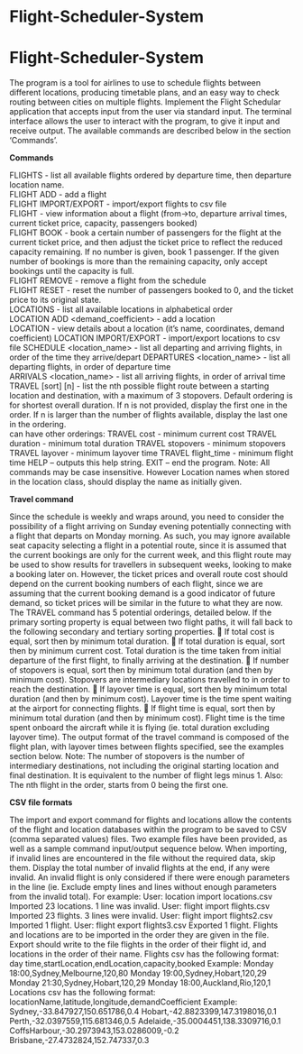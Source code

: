 # Flight-Scheduler-System
# Flight-Scheduler-System

 The program is a tool for airlines to use to schedule flights between different locations, producing timetable plans, and an easy way to check routing between cities on multiple flights. Implement the Flight Schedular application that accepts input from the user via standard input. The terminal interface allows the user to interact with the program, to give it input and receive output. The available commands are described below in the section ‘Commands’.
 
 **Commands**
 
FLIGHTS - list all available flights ordered by departure time, then departure location name.  
FLIGHT ADD <departure time> <from> <to> <capacity> - add a flight  
FLIGHT IMPORT/EXPORT <filename> - import/export flights to csv file  
FLIGHT <id> - view information about a flight (from->to, departure arrival times, current ticket price, capacity, passengers booked)  
FLIGHT <id> BOOK <num> - book a certain number of passengers for the flight at the current ticket price, and then adjust the ticket price to reflect the reduced capacity remaining. If no number is given, book 1 passenger. If the given number of bookings is more than the remaining capacity, only accept bookings until the capacity is full.  
FLIGHT <id> REMOVE - remove a flight from the schedule  
FLIGHT <id> RESET - reset the number of passengers booked to 0, and the ticket price to its original state.  
LOCATIONS - list all available locations in alphabetical order  
LOCATION ADD <name> <lat> <long> <demand_coefficient> - add a location  
LOCATION <name> - view details about a location (it’s name, coordinates, demand coefficient) LOCATION IMPORT/EXPORT <filename> - import/export locations to csv file
SCHEDULE <location_name> - list all departing and arriving flights, in order of the time they arrive/depart DEPARTURES <location_name> - list all departing flights, in order of departure time  
ARRIVALS <location_name> - list all arriving flights, in order of arrival time  
TRAVEL <from> <to> [sort] [n] - list the nth possible flight route between a starting location and destination, with a maximum of 3 stopovers. Default ordering is for shortest overall duration. If n is not provided, display the first one in the order. If n is larger than the number of flights available, display the last one in the ordering.  
can have other orderings:
TRAVEL <from> <to> cost - minimum current cost TRAVEL <from> <to> duration - minimum total duration TRAVEL <from> <to> stopovers - minimum stopovers TRAVEL <from> <to> layover - minimum layover time TRAVEL <from> <to> flight_time - minimum flight time
HELP – outputs this help string. EXIT – end the program.
Note: All commands may be case insensitive.
However Location names when stored in the location class, should display the name as initially given.
  
**Travel command**
  
Since the schedule is weekly and wraps around, you need to consider the possibility of a flight arriving on Sunday evening potentially connecting with a flight that departs on Monday morning. As such, you may ignore available seat capacity selecting a flight in a potential route, since it is assumed that the current bookings are only for the current week, and this flight route may be used to show results for travellers in subsequent weeks, looking to make a booking later on. However, the ticket prices and overall route cost should depend on the current booking numbers of each flight, since we are assuming that the current booking demand is a good indicator of future demand, so ticket prices will be similar in the future to what they are now.
The TRAVEL command has 5 potential orderings, detailed below. If the primary sorting property is equal between two flight paths, it will fall back to the following secondary and tertiary sorting properties.
 If total cost is equal, sort then by minimum total duration.
 If total duration is equal, sort then by minimum current cost. Total duration is the time taken from
initial departure of the first flight, to finally arriving at the destination.
 If number of stopovers is equal, sort then by minimum total duration (and then by minimum cost). Stopovers are intermediary locations travelled to in order to reach the destination.
 If layover time is equal, sort then by minimum total duration (and then by minimum cost). Layover time is the time spent waiting at the airport for connecting flights.
 If flight time is equal, sort then by minimum total duration (and then by minimum cost). Flight time is the time spent onboard the aircraft while it is flying (ie. total duration excluding layover time).
The output format of the travel command is composed of the flight plan, with layover times between flights specified, see the examples section below.
Note: The number of stopovers is the number of intermediary destinations, not including the original starting location and final destination. It is equivalent to the number of flight legs minus 1.
Also: The nth flight in the order, starts from 0 being the first one.
  
**CSV file formats**
  
The import and export command for flights and locations allow the contents of the flight and location databases within the program to be saved to CSV (comma separated values) files. Two example files have been provided, as well as a sample command input/output sequence below.
When importing, if invalid lines are encountered in the file without the required data, skip them. Display the total number of invalid flights at the end, if any were invalid. An invalid flight is only considered if there were enough parameters in the line (ie. Exclude empty lines and lines without enough parameters from the invalid total). For example:
User: location import locations.csv
Imported 23 locations.
1 line was invalid.
User: flight import flights.csv
Imported 23 flights.
3 lines were invalid.
User: flight import flights2.csv
Imported 1 flight.
User: flight export flights3.csv
Exported 1 flight.
Flights and locations are to be imported in the order they are given in the file.
Export should write to the file flights in the order of their flight id, and locations in the order of their name.
Flights csv has the following format: day time,startLocation,endLocation,capacity,booked
Example:
Monday 18:00,Sydney,Melbourne,120,80 Monday 19:00,Sydney,Hobart,120,29 Monday 21:30,Sydney,Hobart,120,29 Monday 18:00,Auckland,Rio,120,1
Locations csv has the following format: locationName,latitude,longitude,demandCoefficient
Example:
Sydney,-33.847927,150.651786,0.4 Hobart,-42.8823399,147.3198016,0.1 Perth,-32.0397559,115.681346,0.5 Adelaide,-35.0004451,138.3309716,0.1 CoffsHarbour,-30.2973943,153.0286009,-0.2 Brisbane,-27.4732824,152.747337,0.3
